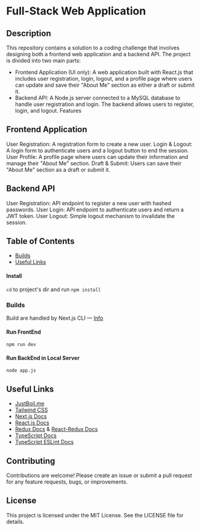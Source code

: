 # Full-Stack Web Application

## Description
This repository contains a solution to a coding challenge that involves designing both a frontend web application and a backend API. The project is divided into two main parts:

- Frontend Application (UI only): A web application built with React.js that includes user registration, login, logout, and a profile page where users can update and save their "About Me" section as either a draft or submit it.
- Backend API: A Node.js server connected to a MySQL database to handle user registration and login. The backend allows users to register, login, and logout.
Features

## Frontend Application
User Registration: A registration form to create a new user.
Login & Logout: A login form to authenticate users and a logout button to end the session.
User Profile: A profile page where users can update their information and manage their "About Me" section.
Draft & Submit: Users can save their "About Me" section as a draft or submit it.

## Backend API
User Registration: API endpoint to register a new user with hashed passwords.
User Login: API endpoint to authenticate users and return a JWT token.
User Logout: Simple logout mechanism to invalidate the session.

## Table of Contents

- [Builds](#builds)
- [Useful Links](#useful-links)

#### Install

`cd` to project's dir and run `npm install`

### Builds

Build are handled by Next.js CLI &mdash; [Info](https://nextjs.org/docs/api-reference/cli)

#### Run FrontEnd

```
npm run dev
```

#### Run BackEnd in Local Server

```
node app.js
```

## Useful Links

- [JustBoil.me](https://justboil.me/)
- [Tailwind CSS](https://tailwindcss.com/)
- [Next.js Docs](https://nextjs.org/docs/getting-started)
- [React.js Docs](https://reactjs.org/docs/getting-started.html)
- [Redux Docs](https://redux.js.org/introduction/getting-started) & [React-Redux Docs](https://react-redux.js.org/introduction/getting-started)
- [TypeScript Docs](https://www.typescriptlang.org/docs/)
- [TypeScript ESLint Docs](https://typescript-eslint.io/docs/)

## Contributing
Contributions are welcome! Please create an issue or submit a pull request for any feature requests, bugs, or improvements.

## License
This project is licensed under the MIT License. See the LICENSE file for details.
